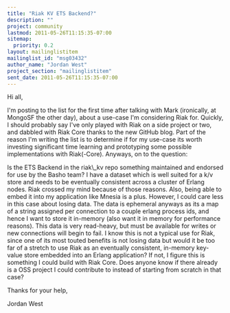 ```yaml
---
title: "Riak KV ETS Backend?"
description: ""
project: community
lastmod: 2011-05-26T11:15:35-07:00
sitemap:
  priority: 0.2
layout: mailinglistitem
mailinglist_id: "msg03432"
author_name: "Jordan West"
project_section: "mailinglistitem"
sent_date: 2011-05-26T11:15:35-07:00
---
```



Hi all,

I'm posting to the list for the first time after talking with Mark
(ironically, at MongoSF the other day), about a use-case I'm considering
Riak for. Quickly, I should probably say I've only played with Riak on a
side project or two, and dabbled with Riak Core thanks to the new GitHub
blog. Part of the reason I'm writing the list is to determine if for my
use-case its worth investing significant time learning and prototyping some
possible implementations with Riak(-Core). Anyways, on to the question:

Is the ETS Backend in the riak\\_kv repo something maintained and endorsed for
use by the Basho team? I have a dataset which is well suited for a k/v store
and needs to be eventually consistent across a cluster of Erlang nodes. Riak
crossed my mind because of those reasons. Also, being able to embed it into
my application like Mnesia is a plus. However, I could care less in this
case about losing data. The data is ephemeral anyways as its a map of a
string assigned per connection to a couple erlang process ids, and hence I
want to store it in-memory (also want it in memory for performance reasons).
This data is very read-heavy, but must be available for writes or new
connections will begin to fail. I know this is not a typical use for Riak,
since one of its most touted benefits is not losing data but would it be too
far of a stretch to use Riak as an eventually consistent, in-memory
key-value store embedded into an Erlang application? If not, I figure this
is something I could build with Riak Core. Does anyone know if there already
is a OSS project I could contribute to instead of starting from scratch in
that case?

Thanks for your help,

Jordan West
